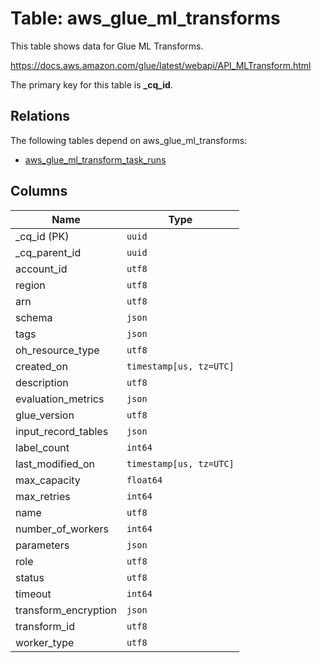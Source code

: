 # Table: aws_glue_ml_transforms

This table shows data for Glue ML Transforms.

https://docs.aws.amazon.com/glue/latest/webapi/API_MLTransform.html

The primary key for this table is **_cq_id**.

## Relations

The following tables depend on aws_glue_ml_transforms:
  - [aws_glue_ml_transform_task_runs](aws_glue_ml_transform_task_runs.md)

## Columns

| Name          | Type          |
| ------------- | ------------- |
|_cq_id (PK)|`uuid`|
|_cq_parent_id|`uuid`|
|account_id|`utf8`|
|region|`utf8`|
|arn|`utf8`|
|schema|`json`|
|tags|`json`|
|oh_resource_type|`utf8`|
|created_on|`timestamp[us, tz=UTC]`|
|description|`utf8`|
|evaluation_metrics|`json`|
|glue_version|`utf8`|
|input_record_tables|`json`|
|label_count|`int64`|
|last_modified_on|`timestamp[us, tz=UTC]`|
|max_capacity|`float64`|
|max_retries|`int64`|
|name|`utf8`|
|number_of_workers|`int64`|
|parameters|`json`|
|role|`utf8`|
|status|`utf8`|
|timeout|`int64`|
|transform_encryption|`json`|
|transform_id|`utf8`|
|worker_type|`utf8`|
